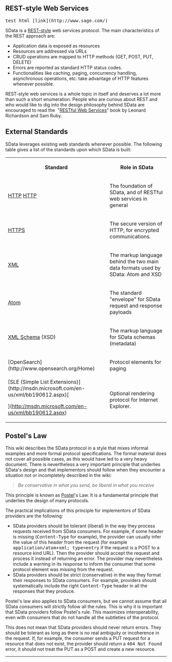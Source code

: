 ## REST-style Web Services

<pre>test html [link](http://www.sage.com/)</pre>

SData is a
[REST-style](http://en.wikipedia.org/wiki/Representational_State_Transfer)
web services protocol. The main characteristics of the REST approach are:

*   Application data is exposed as resources
*   Resources are addressed via URLs
*   CRUD operations are mapped to HTTP methods (GET, POST, PUT, DELETE)
*   Errors are reported as standard HTTP status codes.
*   Functionalities like caching, paging, concurrency handling, asynchronous
operations, etc. take advantage of HTTP features whenever possible.

REST-style web services is a whole topic in itself and deserves a lot more
than such a short enumeration. People who are curious about REST and who would
like to dig into the design philosophy behind SData are encouraged to read the&nbsp;
"[RESTful Web Services](http://oreilly.com/catalog/9780596529260)"
book by Leonard Richardson and Sam Ruby.

## External Standards

SData leverages existing web standards whenever possible. The following table
gives a list of the standards upon which SData is built:

<table>
<tbody>

<tr>

<th>

Standard

</th>
<th>

Role in SData

</th>

</tr>

<tr>

<td>

[HTTP](http://tools.ietf.org/html/rfc2068/)
<a href="http://tools.ietf.org/html/rfc2068" target="_blank">HTTP</a>

</td>
<td>

The foundation of SData, and of RESTful web services in general

</td>

</tr>

<tr>

<td>

[HTTPS](http://en.wikipedia.org/wiki/HTTP_Secure)

</td>
<td>

The secure version of HTTP, for encrypted communications.

</td>

</tr>

<tr>

<td>

[XML](http://www.w3.org/TR/REC-xml/)

</td>
<td>

The markup language behind the two main data formats used by SData: Atom and
XSD

</td>

</tr>

<tr>

<td>

[Atom](http://atompub.org/)

</td>
<td>

The standard "envelope" for SData request and response payloads

</td>

</tr>

<tr>

<td>

[XML Schema](http://www.w3.org/XML/Schema) (XSD)

</td>
<td>

The markup language for SData schemas (metadata)

</td>

</tr>

<tr>

<td>[OpenSearch](http://www.opensearch.org/Home)</td>
<td>

Protocol elements for paging

</td>

</tr>

<tr>

<td>[SLE (Simple List
Extensions)](http://msdn.microsoft.com/en-us/xml/bb190612.aspx)[

](http://msdn.microsoft.com/en-us/xml/bb190612.aspx)</td>
<td>

Optional rendering protocol for Internet Explorer.

</td>

</tr>

</tbody>
</table>

## Postel's Law

This wiki describes the SData protocol in a style that mixes informal
examples and more formal protocol specifications. The formal material does not
cover all possible cases, as this would have led to a very heavy document. There
is nevertheless a very important principle that underlies SData's design and
that implementors should follow when they encounter a situation not or
incompletely described in the wiki:

> _Be conservative in what you send, be liberal in what you receive_

This principle is known as
[Postel](http://en.wikipedia.org/wiki/Jon_Postel)'s Law. It is a
fundamental principle that underlies the design of many protocols.

The practical implications of this principle for implementors of SData
providers are the following:

*   SData providers should be tolerant (liberal) in the way they process
requests received from SData consumers. For example, if some header is missing
(<tt>Content-Type</tt> for example), the provider can usually infer the value of
this header from the request (for example <tt>application/atom+xml;
type=entry</tt> if the request is a POST to a resource kind URL). Then the
provider should accept the request and process it instead of returning an error.
The provider may nevertheless include a warning in its response to inform the
consumer that some protocol element was missing from the request.
*   SData providers should be strict (conservative) in the way they format their
responses to SData consumers. For example, providers should systematically
include the right <tt>Content-Type</tt> header in all the responses that they
produce.

Postel's law also applies to SData consumers, but we cannot assume that all
SData consumers will strictly follow all the rules. This is why it is important
that SData providers follow Postel's rule. This maximizes interoperability, even
with consumers that do not handle all the subtleties of the protocol.

This does not mean that SData providers should never return
errors. They should be tolerant as long as there is no real ambiguity or
incoherence in the request. If, for example, the consumer sends a PUT request
for a resource that does not exist, the provider should return a <tt>404 Not
Found</tt> error, it should not treat the PUT as a POST and create a new
resource.

* * *
